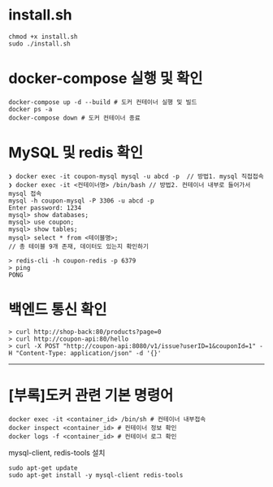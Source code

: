 # install.sh 
```
chmod +x install.sh
sudo ./install.sh
```

# docker-compose 실행 및 확인
```
docker-compose up -d --build # 도커 컨테이너 실행 및 빌드 
docker ps -a
docker-compose down # 도커 컨테이너 종료
```

# MySQL 및 redis 확인
```
❯ docker exec -it coupon-mysql mysql -u abcd -p  // 방법1. mysql 직접접속
❯ docker exec -it <컨테이너명> /bin/bash // 방법2. 컨테이너 내부로 들어가서 mysql 접속 
mysql -h coupon-mysql -P 3306 -u abcd -p
Enter password: 1234
mysql> show databases;
mysql> use coupon;
mysql> show tables;
mysql> select * from <테이블명>; 
// 총 테이블 9개 존재, 데이터도 있는지 확인하기 

> redis-cli -h coupon-redis -p 6379
> ping
PONG
```

# 백엔드 통신 확인
``` 
> curl http://shop-back:80/products?page=0
> curl http://coupon-api:80/hello
> curl -X POST "http://coupon-api:8080/v1/issue?userID=1&couponId=1" -H "Content-Type: application/json" -d '{}'
```

----
# [부록]도커 관련 기본 명령어
```
docker exec -it <container_id> /bin/sh # 컨테이너 내부접속
docker inspect <container_id> # 컨테이너 정보 확인
docker logs -f <container_id> # 컨테이너 로그 확인  
```

mysql-client, redis-tools 설치
```
sudo apt-get update
sudo apt-get install -y mysql-client redis-tools
```